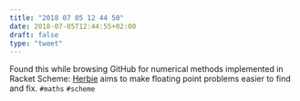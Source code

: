 ```yaml
---
title: "2018 07 05 12 44 50"
date: 2018-07-05T12:44:55+02:00
draft: false
type: "tweet"
---
```

Found this while browsing GitHub for numerical methods implemented in Racket Scheme: [Herbie](https://herbie.uwplse.org) aims to make floating point problems easier to find and fix. `#maths` `#scheme`
